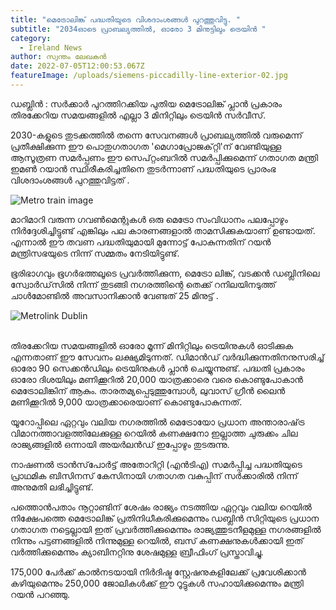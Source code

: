 ```yaml
---
title: "മെട്രോലിങ്ക് പദ്ധതിയുടെ വിശദാംശങ്ങൾ പുറത്തുവിട്ടു. "
subtitle: "2034ഓടെ പ്രാബല്യത്തിൽ, ഓരോ 3 മിനുട്ടിലും ട്രെയിൻ "
category:
  - Ireland News
author: സ്വന്തം ലേഖകൻ
date: 2022-07-05T12:00:53.067Z
featureImage: /uploads/siemens-piccadilly-line-exterior-02.jpg
---
```

ഡബ്ലിൻ : സർക്കാർ പുറത്തിറക്കിയ പുതിയ മെട്രോലിങ്ക്  പ്ലാൻ പ്രകാരം തിരക്കേറിയ സമയങ്ങളിൽ എല്ലാ 3 മിനിറ്റിലും ട്രെയിൻ സർവീസ്.

2030-കളുടെ തുടക്കത്തിൽ തന്നെ സേവനങ്ങൾ പ്രാബല്യത്തിൽ വരുമെന്ന് പ്രതീക്ഷിക്കുന്ന ഈ  പൊതുഗതാഗത 'മെഗാപ്രോജക്‌റ്റി'ന് വേണ്ടിയുള്ള ആസൂത്രണ സമർപ്പണം ഈ സെപ്റ്റംബറിൽ സമർപ്പിക്കുമെന്ന് ഗതാഗത മന്ത്രി ഇമൺ റയാൻ സ്ഥിരീകരിച്ചതിനെ തുടർന്നാണ്  പദ്ധതിയുടെ പ്രാരംഭ വിശദാംശങ്ങൾ പുറത്തുവിട്ടത് .

![Metro train image](/uploads/siemens-piccadilly-line-exterior-02.webp "metrolink dublin")

മാറിമാറി വരുന്ന ഗവൺമെന്റുകൾ ഒരു മെട്രോ സംവിധാനം പലപ്പോഴും നിർദ്ദേശിച്ചിട്ടുണ്ട് എങ്കിലും  പല കാരണങ്ങളാൽ താമസിക്കുകയാണ് ഉണ്ടായത്. എന്നാൽ ഈ തവണ  പദ്ധതിയുമായി മുന്നോട്ട് പോകുന്നതിന് റയൻ മന്ത്രിസഭയുടെ  നിന്ന് സമ്മതം നേടിയിട്ടുണ്ട്. 

ഭൂരിഭാഗവും ഭൂഗർഭത്തലൂടെ  പ്രവർത്തിക്കുന്ന, മെട്രോ ലിങ്ക്, വടക്കൻ ഡബ്ലിനിലെ സ്വോർഡ്‌സിൽ നിന്ന് തുടങ്ങി  നഗരത്തിന്റെ തെക്ക് റനിലയിനടുത്ത് ചാൾമോണ്ടിൽ അവസാനിക്കാൻ വേണ്ടത് 25 മിനുട്ട് .

![Metrolink Dublin](/uploads/metrolink.webp "Proposed plan Metrolink")

\
തിരക്കേറിയ സമയങ്ങളിൽ ഓരോ മൂന്ന് മിനിറ്റിലും ട്രെയിനുകൾ ഓടിക്കുക എന്നതാണ് ഈ സേവനം ലക്ഷ്യമിടുന്നത്. ഡിമാൻഡ് വർദ്ധിക്കുന്നതിനനുസരിച്ച്   ഓരോ 90 സെക്കൻഡിലും ട്രെയിനുകൾ പ്ലാൻ ചെയ്യുന്നുണ്ട്.   പദ്ധതി പ്രകാരം  ഓരോ ദിശയിലും മണിക്കൂറിൽ 20,000 യാത്രക്കാരെ വരെ കൊണ്ടുപോകാൻ മെട്രോലിങ്കിന്  ആകും.  താരതമ്യപ്പെടുത്തുമ്പോൾ, ലുവാസ് ഗ്രീൻ ലൈൻ മണിക്കൂറിൽ 9,000 യാത്രക്കാരെയാണ് കൊണ്ടുപോകുന്നത്. 

യൂറോപ്പിലെ ഏറ്റവും വലിയ നഗരത്തിൽ മെട്രോയോ പ്രധാന അന്താരാഷ്‌ട്ര വിമാനത്താവളത്തിലേക്കുള്ള റെയിൽ കണക്ഷനോ ഇല്ലാത്ത ചുരുക്കം ചില രാജ്യങ്ങളിൽ ഒന്നായി അയർലൻഡ് ഇപ്പോഴും തുടരുന്നു. 

നാഷണൽ ട്രാൻസ്‌പോർട്ട് അതോറിറ്റി (എൻ‌ടി‌എ) സമർപ്പിച്ച പദ്ധതിയുടെ പ്രാഥമിക ബിസിനസ് കേസിനായി ഗതാഗത വകുപ്പിന് സർക്കാരിൽ നിന്ന്  അനുമതി ലഭിച്ചിട്ടുണ്ട്.

പത്തൊൻപതാം നൂറ്റാണ്ടിന് ശേഷം രാജ്യം നടത്തിയ ഏറ്റവും വലിയ റെയിൽ നിക്ഷേപത്തെ മെട്രോലിങ്ക് പ്രതിനിധീകരിക്കുമെന്നും ഡബ്ലിൻ സിറ്റിയുടെ പ്രധാന ഗതാഗത നട്ടെല്ലായി ഇത് പ്രവർത്തിക്കുമെന്നും രാജ്യത്തുടനീളമുള്ള നഗരങ്ങളിൽ നിന്നും പട്ടണങ്ങളിൽ നിന്നുമുള്ള റെയിൽ, ബസ് കണക്ഷനുകൾക്കായി ഇത് വർത്തിക്കുമെന്നും ക്യാബിനറ്റിനു ശേഷമുള്ള ബ്രീഫിംഗ് പ്രസ്താവിച്ചു.

175,000 പേർക്ക് കാൽനടയായി നിർദിഷ്ട സ്റ്റേഷനുകളിലേക്ക് പ്രവേശിക്കാൻ കഴിയുമെന്നും 250,000 ജോലികൾക്ക് ഈ റൂട്ടുകൾ സഹായിക്കുമെന്നും മന്ത്രി റയൻ പറഞ്ഞു.